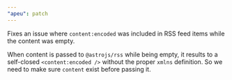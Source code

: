 ```yaml
---
"apeu": patch
---
```


Fixes an issue where `content:encoded` was included in RSS feed items while the content was empty.

When content is passed to `@astrojs/rss` while being empty, it results to a self-closed `<content:encoded />` without the proper `xmlns` definition. So we need to make sure `content` exist before passing it.
